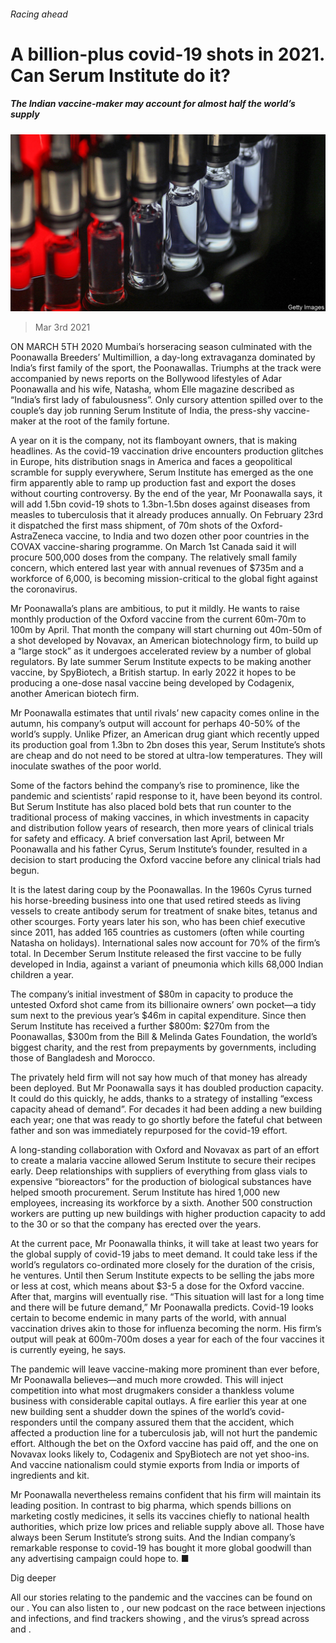 ###### Racing ahead

# A billion-plus covid-19 shots in 2021. Can Serum Institute do it? 

##### The Indian vaccine-maker may account for almost half the world’s supply 

![image](images/20210306_wbp502.jpg) 

> Mar 3rd 2021 


ON MARCH 5TH 2020 Mumbai’s horseracing season culminated with the Poonawalla Breeders’ Multimillion, a day-long extravaganza dominated by India’s first family of the sport, the Poonawallas. Triumphs at the track were accompanied by news reports on the Bollywood lifestyles of Adar Poonawalla and his wife, Natasha, whom Elle magazine described as “India’s first lady of fabulousness”. Only cursory attention spilled over to the couple’s day job running Serum Institute of India, the press-shy vaccine-maker at the root of the family fortune.


A year on it is the company, not its flamboyant owners, that is making headlines. As the covid-19 vaccination drive encounters production glitches in Europe, hits distribution snags in America and faces a geopolitical scramble for supply everywhere, Serum Institute has emerged as the one firm apparently able to ramp up production fast and export the doses without courting controversy. By the end of the year, Mr Poonawalla says, it will add 1.5bn covid-19 shots to 1.3bn-1.5bn doses against diseases from measles to tuberculosis that it already produces annually. On February 23rd it dispatched the first mass shipment, of 70m shots of the Oxford-AstraZeneca vaccine, to India and two dozen other poor countries in the COVAX vaccine-sharing programme. On March 1st Canada said it will procure 500,000 doses from the company. The relatively small family concern, which entered last year with annual revenues of $735m and a workforce of 6,000, is becoming mission-critical to the global fight against the coronavirus.



Mr Poonawalla’s plans are ambitious, to put it mildly. He wants to raise monthly production of the Oxford vaccine from the current 60m-70m to 100m by April. That month the company will start churning out 40m-50m of a shot developed by Novavax, an American biotechnology firm, to build up a “large stock” as it undergoes accelerated review by a number of global regulators. By late summer Serum Institute expects to be making another vaccine, by SpyBiotech, a British startup. In early 2022 it hopes to be producing a one-dose nasal vaccine being developed by Codagenix, another American biotech firm.


Mr Poonawalla estimates that until rivals’ new capacity comes online in the autumn, his company’s output will account for perhaps 40-50% of the world’s supply. Unlike Pfizer, an American drug giant which recently upped its production goal from 1.3bn to 2bn doses this year, Serum Institute’s shots are cheap and do not need to be stored at ultra-low temperatures. They will inoculate swathes of the poor world.


Some of the factors behind the company’s rise to prominence, like the pandemic and scientists’ rapid response to it, have been beyond its control. But Serum Institute has also placed bold bets that run counter to the traditional process of making vaccines, in which investments in capacity and distribution follow years of research, then more years of clinical trials for safety and efficacy. A brief conversation last April, between Mr Poonawalla and his father Cyrus, Serum Institute’s founder, resulted in a decision to start producing the Oxford vaccine before any clinical trials had begun.




It is the latest daring coup by the Poonawallas. In the 1960s Cyrus turned his horse-breeding business into one that used retired steeds as living vessels to create antibody serum for treatment of snake bites, tetanus and other scourges. Forty years later his son, who has been chief executive since 2011, has added 165 countries as customers (often while courting Natasha on holidays). International sales now account for 70% of the firm’s total. In December Serum Institute released the first vaccine to be fully developed in India, against a variant of pneumonia which kills 68,000 Indian children a year.


The company’s initial investment of $80m in capacity to produce the untested Oxford shot came from its billionaire owners’ own pocket—a tidy sum next to the previous year’s $46m in capital expenditure. Since then Serum Institute has received a further $800m: $270m from the Poonawallas, $300m from the Bill &amp; Melinda Gates Foundation, the world’s biggest charity, and the rest from prepayments by governments, including those of Bangladesh and Morocco.


The privately held firm will not say how much of that money has already been deployed. But Mr Poonawalla says it has doubled production capacity. It could do this quickly, he adds, thanks to a strategy of installing “excess capacity ahead of demand”. For decades it had been adding a new building each year; one that was ready to go shortly before the fateful chat between father and son was immediately repurposed for the covid-19 effort.


A long-standing collaboration with Oxford and Novavax as part of an effort to create a malaria vaccine allowed Serum Institute to secure their recipes early. Deep relationships with suppliers of everything from glass vials to expensive “bioreactors” for the production of biological substances have helped smooth procurement. Serum Institute has hired 1,000 new employees, increasing its workforce by a sixth. Another 500 construction workers are putting up new buildings with higher production capacity to add to the 30 or so that the company has erected over the years.


At the current pace, Mr Poonawalla thinks, it will take at least two years for the global supply of covid-19 jabs to meet demand. It could take less if the world’s regulators co-ordinated more closely for the duration of the crisis, he ventures. Until then Serum Institute expects to be selling the jabs more or less at cost, which means about $3-5 a dose for the Oxford vaccine. After that, margins will eventually rise. “This situation will last for a long time and there will be future demand,” Mr Poonawalla predicts. Covid-19 looks certain to become endemic in many parts of the world, with annual vaccination drives akin to those for influenza becoming the norm. His firm’s output will peak at 600m-700m doses a year for each of the four vaccines it is currently eyeing, he says.


The pandemic will leave vaccine-making more prominent than ever before, Mr Poonawalla believes—and much more crowded. This will inject competition into what most drugmakers consider a thankless volume business with considerable capital outlays. A fire earlier this year at one new building sent a shudder down the spines of the world’s covid-responders until the company assured them that the accident, which affected a production line for a tuberculosis jab, will not hurt the pandemic effort. Although the bet on the Oxford vaccine has paid off, and the one on Novavax looks likely to, Codagenix and SpyBiotech are not yet shoo-ins. And vaccine nationalism could stymie exports from India or imports of ingredients and kit.


Mr Poonawalla nevertheless remains confident that his firm will maintain its leading position. In contrast to big pharma, which spends billions on marketing costly medicines, it sells its vaccines chiefly to national health authorities, which prize low prices and reliable supply above all. Those have always been Serum Institute’s strong suits. And the Indian company’s remarkable response to covid-19 has bought it more global goodwill than any advertising campaign could hope to. ■


Dig deeper


All our stories relating to the pandemic and the vaccines can be found on our . You can also listen to , our new podcast on the race between injections and infections, and find trackers showing ,  and the virus’s spread across  and .

